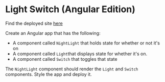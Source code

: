 # Light Switch (Angular Edition)

Find the deployed site [here](https://inspiring-meerkat-6ab0a8.netlify.app/)

Create an Angular app that has the following:

- A component called `NightLight` that holds state for whether or not it's on
- A component called `Light`that displays state for whether it's on.
- A component called `Switch` that toggles that state

The `NightLight` component should render the `Light` and `Switch` components. Style the app and deploy it.
